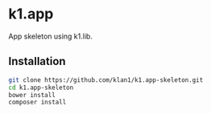 # k1.app
App skeleton using k1.lib.
## Installation

```sh
git clone https://github.com/klan1/k1.app-skeleton.git
cd k1.app-skeleton
bower install
composer install
```